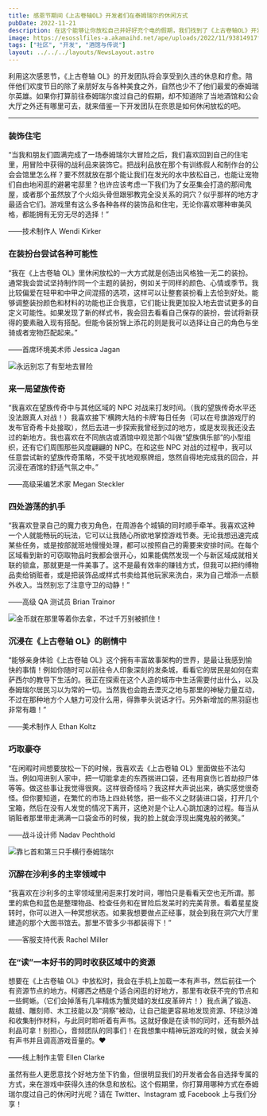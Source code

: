 ```yaml
---
title: 感恩节期间《上古卷轴OL》开发者们在泰姆瑞尔的休闲方式
pubDate: 2022-11-21
description: 在这个能够让你放松自己并好好充个电的假期，我们找到了《上古卷轴OL》开发团队的部分成员，询问他们打算如何在泰姆瑞尔度过自己的休闲时光。
image: https://esosslfiles-a.akamaihd.net/ape/uploads/2022/11/93814917fa1e6a8cb79006bdb5a38d67.jpg
tags: ["社区", "开发", "酒馆与传说"]
layout: ../../../layouts/NewsLayout.astro
---
```


利用这次感恩节，《上古卷轴
OL》的开发团队将会享受到久违的休息和疗愈。陪伴他们欢度节日的除了亲朋好友与各种美食之外，自然也少不了他们最爱的泰姆瑞尔英雄。如果你打算前往泰姆瑞尔度过自己的假期，却不知道除了当地酒馆和公会大厅之外还有哪里可去，就来借鉴一下开发团队在奈恩是如何休闲放松的吧。

---

### 装饰住宅

“当我和朋友们圆满完成了一场泰姆瑞尔大冒险之后，我们喜欢回到自己的住宅里，用冒险中获得的战利品来装饰它。把战利品放在那个有训练假人和制作台的公会会馆里怎么样？要不然就放在那个能让我们在发光的水中放松自己，也能让宠物们自由地闲逛的避暑宅邸里？也许应该考虑一下我们为了女巫集会打造的那间鬼屋，或者那个虽然放了个火焰头骨但跟邪教完全没关系的洞穴？似乎那样的地方才最适合它们。游戏里有这么多各种各样的装饰品和住宅，无论你喜欢哪种审美风格，都能拥有无穷无尽的选择！”

——技术制作人 Wendi Kirker

### 在装扮台尝试各种可能性

“我在《上古卷轴
OL》里休闲放松的一大方式就是创造出风格独一无二的装扮。通常我会尝试坚持制作同一个主题的装扮，例如关于同样的颜色、心情或季节。我比较偏爱在轻甲和中甲之间混搭的选项，这样可以让整套装扮看上去恰到好处。能够调整装扮颜色和材料的功能也正合我意，它们能让我更加投入地去尝试更多的自定义可能性。如果发现了新的样式书，我会回去看看自己保存的装扮，尝试将新获得的要素融入现有搭配。但能令装扮锦上添花的则是我可以选择让自己的角色与坐骑或者宠物匹配起来。”

——首席环境美术师 Jessica Jagan

![永远别忘了有型地去冒险](https://esosslfiles-a.akamaihd.net/ape/uploads/2022/11/01f8955d4d7de0b51dedc4a0b3917f26.jpg)

### 来一局望族传奇

“我喜欢在望族传奇中与其他区域的 NPC
对战来打发时间。（我的望族传奇水平还没法跟真人对战！）我喜欢接下‘横跨大陆的卡牌’每日任务（可以在号旗游戏厅的发布官奇希卡处接取），然后去进一步探索我曾经到过的地方，或是发现我还没去过的新地方。我也喜欢在不同旅店或酒馆中观览那个叫做“望族俱乐部”的小型组织，还有它们周围那些风度翩翩的
NPC。在和这些 NPC 对战的过程中，我可以任意尝试新的望族传奇策略，不受干扰地观察牌组，悠然自得地完成我的回合，并沉浸在酒馆的舒适气氛之中。”

——高级采编艺术家 Megan Steckler

### 四处游荡的扒手

“我喜欢登录自己的魔力夜刃角色，在周游各个城镇的同时顺手牵羊。我喜欢这种一个人就能畅玩的玩法，它可以让我随心所欲地掌控游戏节奏。无论我想迅速完成某些任务，或是按部就班地慢慢处理，都可以按照自己的需要来安排时间。在每个区域看到新的可窃取物品时我都会很开心，如果能偶然发现一个与新区域成就相关联的锁盒，那就更是一件美事了。这不是最有效率的赚钱方式，但我可以把约缚物品卖给销赃者，或是把装饰品或样式书卖给其他玩家来洗白，来为自己增添一点额外收入。当然别忘了注意守卫的动静！”

——高级 QA 测试员 Brian Trainor

![金币就在那里等着你去拿，不过千万别被抓住！](https://esosslfiles-a.akamaihd.net/ape/uploads/2022/11/3f92dd666fa55641f65995d9ea2148cc.jpg)

### 沉浸在《上古卷轴 OL》的剧情中

“能够亲身体验《上古卷轴
OL》这个拥有丰富故事架构的世界，是最让我感到愉快的事情！例如你随时可以前往令人印象深刻的发条城，看看它的居民是如何在索萨西尔的教导下生活的。我正在探索在这个人造的城市中生活需要付出什么，以及泰姆瑞尔居民习以为常的一切。当然我也会跑去湮灭之地与那里的神秘力量互动，不过在那种地方个人魅力可没什么用，得靠拳头说话才行。另外新增加的黑羽庭也非常有趣！”

——美术制作人 Ethan Koltz

### 巧取豪夺

“在闲暇时间想要放松一下的时候，我喜欢去《上古卷轴
OL》里面做些不法勾当。例如闯进别人家中，把一切能拿走的东西揣进口袋，还有用哀伤匕首劫掠尸体等等。做这些事让我觉得很爽。这样很奇怪吗？我这样大声说出来，确实感觉很奇怪。但你要知道，在繁忙的市场上四处转悠，把一些不义之财装进口袋，打开几个宝箱，然后在没有人发觉的情况下离开，这绝对是个让人心跳加速的过程。每当从销赃者那里带走满满一口袋金币的时候，我的脸上就会浮现出魔鬼般的微笑。”

——战斗设计师 Nadav Pechthold

![靠匕首和第三只手横行泰姆瑞尔](https://esosslfiles-a.akamaihd.net/ape/uploads/2022/11/6f544d1d5b763f26b865bffb15a35ee0.jpg)

### 沉醉在沙利多的主宰领域中

“我喜欢在沙利多的主宰领域里闲逛来打发时间，哪怕只是看看天空也无所谓。那里的紫色和蓝色是整理物品、检查任务和在冒险后发呆时的完美背景。看着星星旋转时，你可以进入一种冥想状态。如果我想要做点正经事，就会到我在洞穴大厅里建造的那个大图书馆去。那里不管多少书都装得下！”

——客服支持代表 Rachel Miller

### 在“读”一本好书的同时收获区域中的资源

想要在《上古卷轴
OL》中放松时，我会在手机上加载一本有声书，然后前往一个有资源节点的地方。柯娜西之栖是个适合闲逛的好地方，那里有收获不完的节点和一些鳄蜥。（它们会掉落有几率精炼为蟹灵蜡的发红皮革碎片！）我点满了锻造、裁缝、雕刻师、木工技能以及“洞察”被动，让自己能更容易地发现资源、环绕沙滩和收集制作材料，与此同时聆听着有声书。这就好像是在读书的同时，还有额外战利品可拿！别担心，音频团队的同事们！在我想集中精神玩游戏的时候，就会关掉有声书并且调高游戏音量的。❤

——线上制作主管 Ellen Clarke

虽然有些人更愿意找个好地方坐下钓鱼，但很明显我们的开发者会各自选择专属的方式，来在游戏中获得久违的休息和放松。这个假期里，你打算用哪种方式在泰姆瑞尔度过自己的休闲时光呢？请在 Twitter、Instagram 或 Facebook
上与我们分享！
